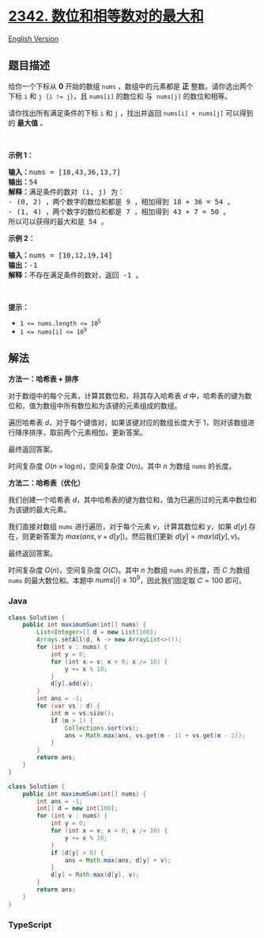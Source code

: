 # [2342. 数位和相等数对的最大和](https://leetcode.cn/problems/max-sum-of-a-pair-with-equal-sum-of-digits)

[English Version](/solution/2300-2399/2342.Max%20Sum%20of%20a%20Pair%20With%20Equal%20Sum%20of%20Digits/README_EN.md)

## 题目描述

<!-- 这里写题目描述 -->

<p>给你一个下标从 <strong>0</strong> 开始的数组 <code>nums</code> ，数组中的元素都是 <strong>正</strong> 整数。请你选出两个下标 <code>i</code> 和 <code>j</code>（<code>i != j</code>），且 <code>nums[i]</code> 的数位和 与&nbsp; <code>nums[j]</code> 的数位和相等。</p>

<p>请你找出所有满足条件的下标 <code>i</code> 和 <code>j</code> ，找出并返回<em> </em><code>nums[i] + nums[j]</code><em> </em>可以得到的 <strong>最大值</strong> <em>。</em></p>

<p>&nbsp;</p>

<p><strong>示例 1：</strong></p>

<pre>
<strong>输入：</strong>nums = [18,43,36,13,7]
<strong>输出：</strong>54
<strong>解释：</strong>满足条件的数对 (i, j) 为：
- (0, 2) ，两个数字的数位和都是 9 ，相加得到 18 + 36 = 54 。
- (1, 4) ，两个数字的数位和都是 7 ，相加得到 43 + 7 = 50 。
所以可以获得的最大和是 54 。</pre>

<p><strong>示例 2：</strong></p>

<pre>
<strong>输入：</strong>nums = [10,12,19,14]
<strong>输出：</strong>-1
<strong>解释：</strong>不存在满足条件的数对，返回 -1 。
</pre>

<p>&nbsp;</p>

<p><strong>提示：</strong></p>

<ul>
	<li><code>1 &lt;= nums.length &lt;= 10<sup>5</sup></code></li>
	<li><code>1 &lt;= nums[i] &lt;= 10<sup>9</sup></code></li>
</ul>

## 解法

**方法一：哈希表 + 排序**

对于数组中的每个元素，计算其数位和，将其存入哈希表 $d$ 中，哈希表的键为数位和，值为数组中所有数位和为该键的元素组成的数组。

遍历哈希表 $d$，对于每个键值对，如果该键对应的数组长度大于 $1$，则对该数组进行降序排序，取前两个元素相加，更新答案。

最终返回答案。

时间复杂度 $O(n \times \log n)$，空间复杂度 $O(n)$。其中 $n$ 为数组 `nums` 的长度。

**方法二：哈希表（优化）**

我们创建一个哈希表 $d$，其中哈希表的键为数位和，值为已遍历过的元素中数位和为该键的最大元素。

我们直接对数组 `nums` 进行遍历，对于每个元素 $v$，计算其数位和 $y$，如果 $d[y]$ 存在，则更新答案为 $max(ans, v + d[y])$。然后我们更新 $d[y]=max(d[y], v)$。

最终返回答案。

时间复杂度 $O(n)$，空间复杂度 $O(C)$。其中 $n$ 为数组 `nums` 的长度，而 $C$ 为数组 `nums` 的最大数位和。本题中 $nums[i] \leq 10^9$，因此我们固定取 $C=100$ 即可。

### **Java**

```java
class Solution {
    public int maximumSum(int[] nums) {
        List<Integer>[] d = new List[100];
        Arrays.setAll(d, k -> new ArrayList<>());
        for (int v : nums) {
            int y = 0;
            for (int x = v; x > 0; x /= 10) {
                y += x % 10;
            }
            d[y].add(v);
        }
        int ans = -1;
        for (var vs : d) {
            int m = vs.size();
            if (m > 1) {
                Collections.sort(vs);
                ans = Math.max(ans, vs.get(m - 1) + vs.get(m - 2));
            }
        }
        return ans;
    }
}
```

```java
class Solution {
    public int maximumSum(int[] nums) {
        int ans = -1;
        int[] d = new int[100];
        for (int v : nums) {
            int y = 0;
            for (int x = v; x > 0; x /= 10) {
                y += x % 10;
            }
            if (d[y] > 0) {
                ans = Math.max(ans, d[y] + v);
            }
            d[y] = Math.max(d[y], v);
        }
        return ans;
    }
}
```

### **TypeScript**
